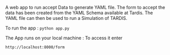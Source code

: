 A web app to run accept Data to generate YAML file.
The form to accept the data has been created from the YAML Schema available at Tardis.
The YAML file can then be used to run a Simulation of TARDIS.

To run the app : 
<code>python app.py</code>

The App runs on your local machine : To access it enter <br>
<code> http://localhost:8000/form </code>
